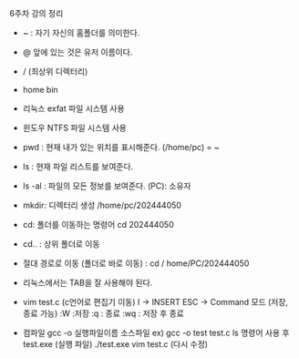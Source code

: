 6주차 강의 정리

- ~ : 자기 자신의 홈폴더를 의미한다.
- @ 앞에 있는 것은 유저 이름이다.

- / (최상위 디렉터리)
- home    bin

- 리눅스 exfat 파일 시스템 사용
- 윈도우 NTFS 파일 시스템 사용

- pwd : 현재 내가 있는 위치를 표시해준다. (/home/pc) = ~
- ls : 현재 파일 리스트를 보여준다.
- ls -al : 파일의 모든 정보를 보여준다. (PC): 소유자

- mkdir: 디렉터리 생성
  /home/pc/202444050
- cd: 폴더를 이동하는 명령어
  cd 202444050
- cd.. : 상위 폴더로 이동
- 절대 경로로 이동 (폴더로 바로 이동) : cd / home/PC/202444050
- 리눅스에서는 TAB을 잘 사용해야 된다.

- vim test.c (c언어로 편집기 이동)
  I -> INSERT
  ESC -> Command 모드 (저장, 종료 가능)
  :W :저장
  :q : 종료
  :wq : 저장 후 종료

- 컴파일
  gcc -o 실행파일이름 소스파일
  ex) gcc -o test test.c
  ls 명령어 사용 후
  test.exe (실행 파일)
  ./test.exe
  vim test.c (다시 수정)
